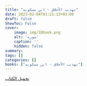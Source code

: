 ```yaml
---
title: "تهذيب الأخلاق - ابن مسكويه"
date: 2023-03-04T01:21:13+03:00
draft: false
ShowToc: False
cover:
    image: img/18book.png
    alt: 'صورة'
    caption: ''
    hidden: false
summary: 
tags: []
categories: []
books: ["تهذيب الأخلاق - ابن مسكويه"]
---
```

[تحميل الكتاب](https://files.akhlagona.com/bigfiles/18.pdf)
